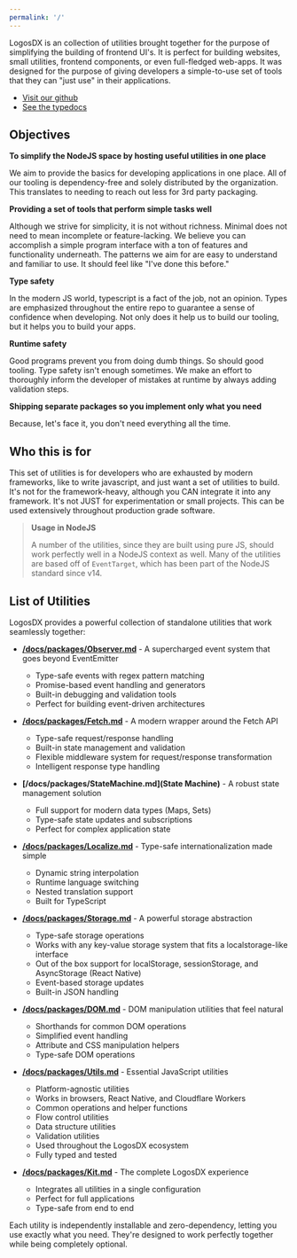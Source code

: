 ```yaml
---
permalink: '/'
---
```

LogosDX is an collection of utilities brought together for the purpose of simplifying the building of frontend UI's. It is perfect for building websites, small utilities, frontend components, or even full-fledged web-apps. It was designed for the purpose of giving developers a simple-to-use set of tools that they can "just use" in their applications.

- [Visit our github](https://github.com/logosdx/monorepo)
- [See the typedocs](https://typedoc.logosdx.dev/)

## Objectives

**To simplify the NodeJS space by hosting useful utilities in one place**

We aim to provide the basics for developing applications in one place. All of our tooling is dependency-free and solely distributed by the organization. This translates to needing to reach out less for 3rd party packaging.

**Providing a set of tools that perform simple tasks well**

Although we strive for simplicity, it is not without richness. Minimal does not need to mean incomplete or feature-lacking. We believe you can accomplish a simple program interface with a ton of features and functionality underneath. The patterns we aim for are easy to understand and familiar to use. It should feel like "I've done this before."

**Type safety**

In the modern JS world, typescript is a fact of the job, not an opinion. Types are emphasized throughout the entire repo to guarantee a sense of confidence when developing. Not only does it help us to build our tooling, but it helps you to build your apps.

**Runtime safety**

Good programs prevent you from doing dumb things. So should good tooling. Type safety isn't enough sometimes. We make an effort to thoroughly inform the developer of mistakes at runtime by always adding validation steps.

**Shipping separate packages so you implement only what you need**

Because, let's face it, you don't need everything all the time.

## Who this is for

This set of utilities is for developers who are exhausted by modern frameworks, like to write javascript, and just want a set of utilities to build. It's not for the framework-heavy, although you CAN integrate it into any framework. It's not JUST for experimentation or small projects. This can be used extensively throughout production grade software.

> **Usage in NodeJS**
>
> A number of the utilities, since they are built using pure JS, should work perfectly well in a NodeJS context as well. Many of the utilities are based off of `EventTarget`, which has been part of the NodeJS standard since v14.

## List of Utilities

LogosDX provides a powerful collection of standalone utilities that work seamlessly together:

- **[/docs/packages/Observer.md](Observer)** - A supercharged event system that goes beyond EventEmitter
  - Type-safe events with regex pattern matching
  - Promise-based event handling and generators
  - Built-in debugging and validation tools
  - Perfect for building event-driven architectures

- **[/docs/packages/Fetch.md](Fetch)** - A modern wrapper around the Fetch API
  - Type-safe request/response handling
  - Built-in state management and validation
  - Flexible middleware system for request/response transformation
  - Intelligent response type handling

- **[/docs/packages/StateMachine.md](State Machine)** - A robust state management solution
  - Full support for modern data types (Maps, Sets)
  - Type-safe state updates and subscriptions
  - Perfect for complex application state

- **[/docs/packages/Localize.md](Localize)** - Type-safe internationalization made simple
  - Dynamic string interpolation
  - Runtime language switching
  - Nested translation support
  - Built for TypeScript

- **[/docs/packages/Storage.md](Storage)** - A powerful storage abstraction
  - Type-safe storage operations
  - Works with any key-value storage system that fits a localstorage-like interface
  - Out of the box support for localStorage, sessionStorage, and AsyncStorage (React Native)
  - Event-based storage updates
  - Built-in JSON handling

- **[/docs/packages/DOM.md](DOM)** - DOM manipulation utilities that feel natural
  - Shorthands for common DOM operations
  - Simplified event handling
  - Attribute and CSS manipulation helpers
  - Type-safe DOM operations

- **[/docs/packages/Utils.md](Utils)** - Essential JavaScript utilities
  - Platform-agnostic utilities
  - Works in browsers, React Native, and Cloudflare Workers
  - Common operations and helper functions
  - Flow control utilities
  - Data structure utilities
  - Validation utilities
  - Used throughout the LogosDX ecosystem
  - Fully typed and tested

- **[/docs/packages/Kit.md](Kit)** - The complete LogosDX experience
  - Integrates all utilities in a single configuration
  - Perfect for full applications
  - Type-safe from end to end

Each utility is independently installable and zero-dependency, letting you use exactly what you need. They're designed to work perfectly together while being completely optional.
